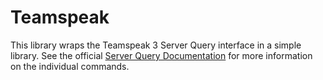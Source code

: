 Teamspeak
=========

This library wraps the Teamspeak 3 Server Query interface in a simple library. See the official [Server Query Documentation](http://media.teamspeak.com/ts3_literature/TeamSpeak%203%20Server%20Query%20Manual.pdf) for more information on the individual commands.
